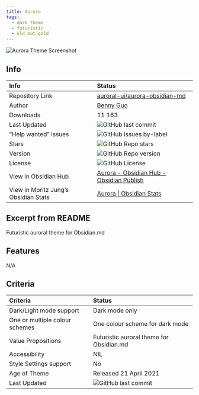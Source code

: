 ```yaml
---
title: Aurora
tags:
  - dark_theme
  - futuristic
  - old_but_gold
---
```


![Aurora Theme Screenshot](https://raw.githubusercontent.com/auroral-ui/aurora-obsidian-md/refs/heads/main/screenshots/screenshot-1.png)

## Info

| Info                                 | Status                                                                                                                                                                                                                 |
| :----------------------------------- | :--------------------------------------------------------------------------------------------------------------------------------------------------------------------------------------------------------------------- |
| Repository Link                      | [auroral-ui/aurora-obsidian-md](https://github.com/auroral-ui/aurora-obsidian-md)                                                                                                                                      |
| Author                               | [Benny Guo](https://github.com/bennyxguo/)                                                                                                                                                                             |
| Downloads                            | 11 163                                                                                                                                                                                                                 |
| Last Updated                         | ![GitHub last commit](https://img.shields.io/github/last-commit/auroral-ui/aurora-obsidian-md?color=573E7A&amp;label=last%20update&amp;logo=github&amp;style=for-the-badge) |
| “Help wanted” issues                 | ![GitHub issues by-label](https://img.shields.io/github/issues/auroral-ui/aurora-obsidian-md/help%20wanted?color=573E7A&amp;logo=github&amp;style=for-the-badge)            |
| Stars                                | ![GitHub Repo stars](https://img.shields.io/github/stars/auroral-ui/aurora-obsidian-md?color=573E7A&amp;logo=github&amp;style=for-the-badge)                                |
| Version                              | ![GitHub Repo version](https://img.shields.io/github/v/release/auroral-ui/aurora-obsidian-md?color=573E7A&amp;logo=github&amp;style=for-the-badge&sort=semver)              |
| License                              | ![GitHub License](https://img.shields.io/github/license/auroral-ui/aurora-obsidian-md?style=for-the-badge)                                                                   |
| View in Obsidian Hub                 | [Aurora \- Obsidian Hub \- Obsidian Publish](https://publish.obsidian.md/hub/02+-+Community+Expansions/02.05+All+Community+Expansions/Themes/Aurora)                                                                   |
| View in Moritz Jung’s Obsidian Stats | [Aurora \| Obsidian Stats](https://www.moritzjung.dev/obsidian-stats/themes/aurora/)                                                                                                                                   |

## Excerpt from README

Futuristic auroral theme for Obsidian.md

## Features

N/A

## Criteria

| Criteria                       | Status                                                                                                                                                                                                                 |
| :----------------------------- | :--------------------------------------------------------------------------------------------------------------------------------------------------------------------------------------------------------------------- |
| Dark/Light mode support        | Dark mode only                                                                                                                                                                                                         |
| One or multiple colour schemes | One colour scheme for dark mode                                                                                                                                                                                        |
| Value Propositions             | Futuristic auroral theme for Obsidian.md                                                                                                                                                                               |
| Accessibility                  | NIL                                                                                                                                                                                                                    |
| Style Settings support         | No                                                                                                                                                                                                                     |
| Age of Theme                   | Released 21 April 2021                                                                                                                                                                                                 |
| Last Updated                   | ![GitHub last commit](https://img.shields.io/github/last-commit/auroral-ui/aurora-obsidian-md?color=573E7A&amp;label=last%20update&amp;logo=github&amp;style=for-the-badge) |

